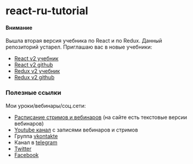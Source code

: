 # react-ru-tutorial

#### Внимание

Вышла вторая версия учебника по React и по Redux. Данный репозиторий устарел. Приглашаю вас в новые учебники:

- [React v2 учебник](https://maxfarseer.gitbooks.io/react-course-ru-v2/content/)
- [React v2 github](https://github.com/maxfarseer/react-course-ru-v2)
- [Redux v2 учебник](https://maxfarseer.gitbooks.io/redux-course-ru-v2/content/)
- [Redux v2 github](https://github.com/maxfarseer/redux-course-ru-v2)

### Полезные ссылки

Мои уроки/вебинары/соц.сети:

- [Расписание стримов и вебинаров](http://bit.ly/maxpfrontend-schedule-v2) (на сайте есть текстовые версии вебинаров)
- [Youtube канал](http://bit.ly/youtube-v2) c записями вебинаров и стримов
- Группа [vkontakte](http://bit.ly/vk-v2)
- Канал в [telegram](http://bit.ly/telegram-v2)
- [Twitter](http://bit.ly/twitter-v2)
- [Facebook](http://bit.ly/facebook-v2)
